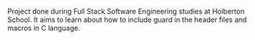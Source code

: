 Project done during Full Stack Software Engineering studies at Holberton School. It aims to learn about how to include guard in the header files and macros in C language.
